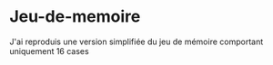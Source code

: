 # Jeu-de-memoire
J'ai reproduis une version simplifiée du jeu de mémoire comportant uniquement 16 cases
